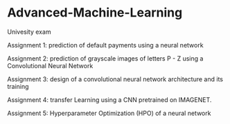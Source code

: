 # Advanced-Machine-Learning
Univesity exam

Assignment 1: prediction of default payments using a neural network

Assignment 2:  prediction of grayscale images of letters P - Z using a Convolutional Neural Network

Assignment 3: design of a convolutional neural network architecture and its training

Assignment 4:  transfer Learning using a CNN pretrained on IMAGENET.

Assignment 5: Hyperparameter Optimization (HPO) of a neural network
